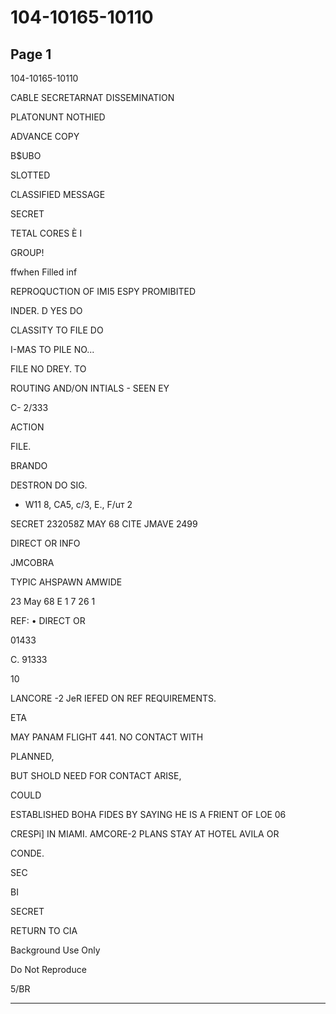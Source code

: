 # 104-10165-10110

## Page 1

104-10165-10110

CABLE SECRETARNAT DISSEMINATION

PLATONUNT NOTHIED

ADVANCE COPY

B$UBO

SLOTTED

CLASSIFIED MESSAGE

SECRET

TETAL CORES È I

GROUP!

ffwhen Filled inf

REPROQUCTION OF IMI5 ESPY PROMIBITED

INDER. D YES DO

CLASSITY TO FILE DO

I-MAS TO PILE NO...

FILE NO DREY. TO

ROUTING AND/ON INTIALS - SEEN EY

C- 2/333

ACTION

FILE.

BRANDO

DESTRON DO SIG.

- W11 8, CA5, c/3, E., F/uт 2

SECRET 232058Z MAY 68 CITE JMAVE 2499

DIRECT OR INFO

JMCOBRA

TYPIC AHSPAWN AMWIDE

23 May 68 E 1 7 26 1

REF: • DIRECT OR

01433

C. 91333

10

LANCORE -2 JeR IEFED ON REF REQUIREMENTS.

ETA

MAY PANAM FLIGHT 441. NO CONTACT WITH

PLANNED,

BUT SHOLD NEED FOR CONTACT ARISE,

COULD

ESTABLISHED BOHA FIDES BY SAYING HE IS A FRIENT OF LOE 06

CRESPi] IN MIAMI. AMCORE-2 PLANS STAY AT HOTEL AVILA OR

CONDE.

SEC

BI

SECRET

RETURN TO CIA

Background Use Only

Do Not Reproduce

5/BR

---

